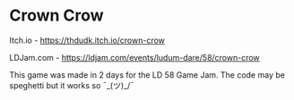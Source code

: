 # Crown Crow

Itch.io - https://thdudk.itch.io/crown-crow

LDJam.com - https://ldjam.com/events/ludum-dare/58/crown-crow

This game was made in 2 days for the LD 58 Game Jam. The code may be speghetti but it works so ¯\_(ツ)_/¯ 